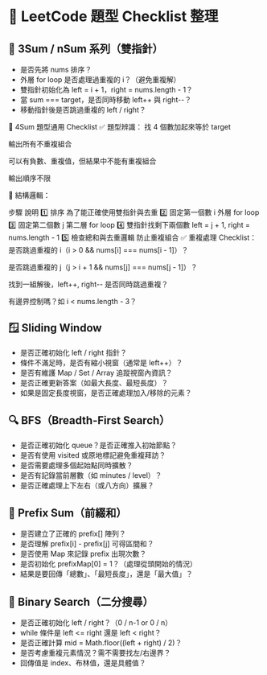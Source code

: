 # 📘 LeetCode 題型 Checklist 整理

## 🔢 3Sum / nSum 系列（雙指針）

- 是否先將 nums 排序？
- 外層 for loop 是否處理過重複的 i？（避免重複解）
- 雙指針初始化為 left = i + 1，right = nums.length - 1？
- 當 sum === target，是否同時移動 left++ 與 right--？
- 移動指針後是否跳過重複的 left / right？

🧠 4Sum 題型通用 Checklist
✅ 題型辨識：
找 4 個數加起來等於 target

輸出所有不重複組合

可以有負數、重複值，但結果中不能有重複組合

輸出順序不限

🧱 結構邏輯：

步驟 說明
1️⃣ 排序 為了能正確使用雙指針與去重
2️⃣ 固定第一個數 i 外層 for loop
3️⃣ 固定第二個數 j 第二層 for loop
4️⃣ 雙指針找剩下兩個數 left = j + 1, right = nums.length - 1
5️⃣ 檢查總和與去重邏輯 防止重複組合
✅ 重複處理 Checklist：
是否跳過重複的 i（i > 0 && nums[i] === nums[i - 1]）？

是否跳過重複的 j（j > i + 1 && nums[j] === nums[j - 1]）？

找到一組解後，left++, right-- 是否同時跳過重複？

有邊界控制嗎？如 i < nums.length - 3？

## 🪟 Sliding Window

- 是否正確初始化 left / right 指針？
- 條件不滿足時，是否有縮小視窗（通常是 left++）？
- 是否有維護 Map / Set / Array 追蹤視窗內資訊？
- 是否正確更新答案（如最大長度、最短長度）？
- 如果是固定長度視窗，是否正確處理加入/移除的元素？

## 🔍 BFS（Breadth-First Search）

- 是否正確初始化 queue？是否正確推入初始節點？
- 是否有使用 visited 或原地標記避免重複拜訪？
- 是否需要處理多個起始點同時擴散？
- 是否有記錄當前層數（如 minutes / level）？
- 是否正確處理上下左右（或八方向）擴展？

## 🌊 Prefix Sum（前綴和）

- 是否建立了正確的 prefix[] 陣列？
- 是否理解 prefix[i] - prefix[j] 可得區間和？
- 是否使用 Map 來記錄 prefix 出現次數？
- 是否初始化 prefixMap[0] = 1？（處理從頭開始的情況）
- 結果是要回傳「總數」、「最短長度」，還是「最大值」？

## 🔎 Binary Search（二分搜尋）

- 是否正確初始化 left / right？（0 / n-1 or 0 / n）
- while 條件是 left <= right 還是 left < right？
- 是否正確計算 mid = Math.floor((left + right) / 2)？
- 是否考慮重複元素情況？需不需要找左/右邊界？
- 回傳值是 index、布林值，還是具體值？
